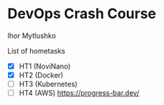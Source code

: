 # DevOps Crash Course
Ihor Mytlushko

List of hometasks 
- [x] HT1 (NoviNano)
- [x] HT2 (Docker)
- [ ] HT3 (Kubernetes)
- [ ] HT4 (AWS)
https://progress-bar.dev/<thepercentage>
